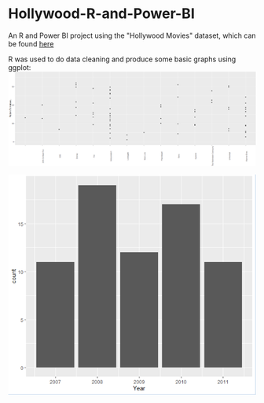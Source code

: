 # Hollywood-R-and-Power-BI

An R and Power BI project using the "Hollywood Movies" dataset, which can be found [here](https://public.tableau.com/app/sample-data/HollywoodsMostProfitableStories.csv)

R was used to do data cleaning and produce some basic graphs using ggplot:
![alt text](example1.png?raw=true)

![alt text](example2.png?raw=true)

